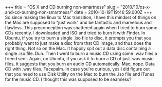 +++
title = "OS X and CD burning non-smartness"
slug = "2010/10/os-x-and-cd-burning-non-smartness/"
date = 2010-10-19T19:46:59.000Z
+++
So since making the linux to Mac transition, I have this mindset of things on the Mac are supposed to "just work" and be fantastic and marvelous and flawless. This preconception was shattered again when I tried to burn some CDs recently. I downloaded and ISO and tried to burn it with Finder. In Ubuntu, if you try to burn a single .iso file to disc, it prompts you that you probably want to just make a disc from that CD image, and thus does the right thing. Not so on the Mac. It happily spit out a data disc containing a single .iso file. Duh. Then I went to burn a music CD using some .wav files a friend sent. Again, on Ubuntu, if you ask it to burn a CD of just .wav music files, it suggests that you burn an audio CD automatically. Mac, nope. Data CD with .wav files. Facepalm. In case you're curious, yes I did figure out that you need to use Disk Utility on the Mac to burn the .iso file and iTunes for the music CD. I thought this was supposed to be seamless?